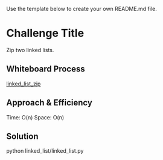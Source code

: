 Use the template below to create your own README.md file.

# Challenge Title
<!-- Description of the challenge -->
Zip two linked lists.
## Whiteboard Process
<!-- Embedded whiteboard image -->
[linked_list_zip](../linked_list/codeChallenge8.png)
## Approach & Efficiency
<!-- What approach did you take? Why? What is the Big O space/time for this approach? -->
Time: O(n)
Space: O(n)
## Solution
<!-- Show how to run your code, and examples of it in action -->
python linked_list/linked_list.py
